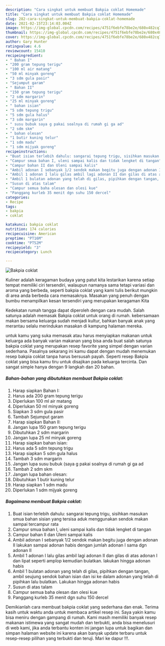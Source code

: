 ```yaml
---
description: "Cara singkat untuk membuat Bakpia coklat Homemade"
title: "Cara singkat untuk membuat Bakpia coklat Homemade"
slug: 282-cara-singkat-untuk-membuat-bakpia-coklat-homemade
date: 2021-02-15T23:14:03.004Z
image: https://img-global.cpcdn.com/recipes/4751f6ebfe78be2e/680x482cq70/bakpia-coklat-foto-resep-utama.jpg
thumbnail: https://img-global.cpcdn.com/recipes/4751f6ebfe78be2e/680x482cq70/bakpia-coklat-foto-resep-utama.jpg
cover: https://img-global.cpcdn.com/recipes/4751f6ebfe78be2e/680x482cq70/bakpia-coklat-foto-resep-utama.jpg
author: Gary Hunter
ratingvalue: 4.6
reviewcount: 15410
recipeingredient:
- " Bahan I"
- "200 gram tepung terigu"
- "100 ml air matang"
- "50 ml minyak goreng"
- "3 sdm gula pasir"
- "Sejumput garam"
- " Bahan II"
- "150 gram tepung terigu"
- "2 sdm margarin"
- "25 ml minyak goreng"
- " bahan isian"
- "5 sdm tepung trigu"
- "5 sdm gula halus"
- "3 sdm margarin"
- " susu bubuk saya g pakai soalnya di rumah gi ga ad"
- "2 sdm skm"
- " bahan olesan"
- "1 butir kuning telur"
- "1 sdm madu"
- "1 sdm mijyak goreng"
recipeinstructions:
- "Buat isian terlebih dahulu: sangarai tepung trigu, sisihkan masukan smua bahan sisian yang tersisa aduk menggunakan sendok makan sampai tercampur rata"
- "Campur smua bahan I, uleni sampai kalis dan tidak lengket di tangan"
- "Campur bahan II dan Uleni sampai kalis"
- "Ambil adonan I sebanyak 1/2 sendok makan begitu juga dengan adonan II lakukan sampai adonan habis dengan jumlah adonan I sama dgn adonan II"
- "Ambil 1 adonan I lalu gilas ambil lagi adonan II dan gilas di atas adonan I dan lipat seperti amplop kemudian bulatkan. lakukan hingga adonan habis"
- "Ambil 1 bulatan adonan yang telah di gilas, pipihkan dengan tangan, ambil seujung sendok bahan isian dan isi ke dalam adonan yang telah di pipihkan lalu bulatkan. Lakukan hingga adonan habis"
- "Susun di atas talam"
- "Campur semua baha olesan dan olesi kue"
- "Panggang kurleb 35 menit dgn suhu 150 dercel"
categories:
- Recipe
tags:
- bakpia
- coklat

katakunci: bakpia coklat 
nutrition: 174 calories
recipecuisine: American
preptime: "PT16M"
cooktime: "PT52M"
recipeyield: "3"
recipecategory: Lunch

---
```



![Bakpia coklat](https://img-global.cpcdn.com/recipes/4751f6ebfe78be2e/680x482cq70/bakpia-coklat-foto-resep-utama.jpg)

Kuliner adalah keragaman budaya yang patut kita lestarikan karena setiap tempat memiliki ciri tersendiri, walaupun namanya sama tetapi variasi dan aroma yang berbeda, seperti bakpia coklat yang kami tulis berikut mungkin di area anda berbeda cara memasaknya. Masakan yang penuh dengan bumbu menampilkan kesan tersendiri yang merupakan keragaman Kita



Kedekatan rumah tangga dapat diperoleh dengan cara mudah. Salah satunya adalah memasak Bakpia coklat untuk orang di rumah. kebersamaan makan bersama keluarga sudah menjadi kultur, bahkan banyak anak yang merantau selalu merindukan masakan di kampung halaman mereka.

untuk kamu yang suka memasak atau harus menyiapkan makanan untuk keluarga ada banyak varian makanan yang bisa anda buat salah satunya bakpia coklat yang merupakan resep favorite yang simpel dengan varian sederhana. Pasalnya sekarang ini kamu dapat dengan mudah menemukan resep bakpia coklat tanpa harus bersusah payah.
Seperti resep Bakpia coklat yang bisa kamu tiru untuk disajikan pada keluarga tercinta. Dan sangat simple hanya dengan 9 langkah dan 20 bahan.


<!--inarticleads1-->

##### Bahan-bahan yang dibutuhkan membuat Bakpia coklat:

1. Harap siapkan  Bahan I:
1. Harus ada 200 gram tepung terigu
1. Diperlukan 100 ml air matang
1. Diperlukan 50 ml minyak goreng
1. Siapkan 3 sdm gula pasir
1. Tambah Sejumput garam
1. Harap siapkan  Bahan II:
1. Jangan lupa 150 gram tepung terigu
1. Dibutuhkan 2 sdm margarin
1. Jangan lupa 25 ml minyak goreng
1. Harap siapkan  bahan isian:
1. Harus ada 5 sdm tepung trigu
1. Harap siapkan 5 sdm gula halus
1. Tambah 3 sdm margarin
1. Jangan lupa  susu bubuk (saya g pakai soalnya di rumah gi ga ad
1. Tambah 2 sdm skm
1. Jangan lupa  bahan olesan:
1. Dibutuhkan 1 butir kuning telur
1. Harap siapkan 1 sdm madu
1. Diperlukan 1 sdm mijyak goreng




<!--inarticleads2-->

##### Bagaimana membuat  Bakpia coklat:

1. Buat isian terlebih dahulu: sangarai tepung trigu, sisihkan masukan smua bahan sisian yang tersisa aduk menggunakan sendok makan sampai tercampur rata
1. Campur smua bahan I, uleni sampai kalis dan tidak lengket di tangan
1. Campur bahan II dan Uleni sampai kalis
1. Ambil adonan I sebanyak 1/2 sendok makan begitu juga dengan adonan II lakukan sampai adonan habis dengan jumlah adonan I sama dgn adonan II
1. Ambil 1 adonan I lalu gilas ambil lagi adonan II dan gilas di atas adonan I dan lipat seperti amplop kemudian bulatkan. lakukan hingga adonan habis
1. Ambil 1 bulatan adonan yang telah di gilas, pipihkan dengan tangan, ambil seujung sendok bahan isian dan isi ke dalam adonan yang telah di pipihkan lalu bulatkan. Lakukan hingga adonan habis
1. Susun di atas talam
1. Campur semua baha olesan dan olesi kue
1. Panggang kurleb 35 menit dgn suhu 150 dercel




Demikianlah cara membuat bakpia coklat yang sederhana dan enak. Terima kasih untuk waktu anda untuk membaca artikel resep ini. Saya yakin kamu bisa meniru dengan gampang di rumah. Kami masih memiliki banyak resep makanan istimewa yang sangat mudah dan terbukti, anda bisa menelusuri di web kami, jika anda terbantu konten ini jangan lupa untuk bagikan dan simpan halaman website ini karena akan banyak update terbaru untuk resep-resep pilihan yang terbukti dan teruji. Mari ke dapur !!!. 
